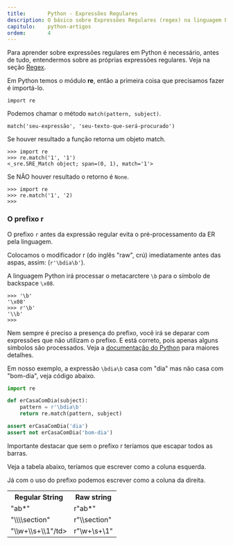 ```yaml
---
title:       Python - Expressões Regulares
description: O básico sobre Expressões Regulares (regex) na linguagem Python
capitulo:    python-artigos
ordem:       4
---
```


Para aprender sobre expressões regulares em Python é necessário, antes de tudo, entendermos sobre as próprias expressões
regulares. Veja na seção [Regex](/regex/).

Em Python temos o módulo __re__, então a primeira coisa que precisamos fazer é importá-lo.

    import re

Podemos chamar o método `match(pattern, subject)`.

    match('seu-expressão', 'seu-texto-que-será-procurado')

Se houver resultado a função retorna um objeto match.

    >>> import re
    >>> re.match('1', '1')
    <_sre.SRE_Match object; span=(0, 1), match='1'>

Se NÂO houver resultado o retorno é `None`.

    >>> import re
    >>> re.match('1', '2)
    >>>


### O prefixo r

O prefixo `r` antes da expressão regular evita o pré-processamento da ER pela linguagem.

Colocamos o modificador r (do inglês "raw", crú) imediatamente antes das aspas, assim: (`r'\bdia\b'`).

A linguagem Python irá processar o metacarctere `\b` para o símbolo de backspace `\x08`.

    >>> '\b'
    '\x08'
    >>> r'\b'
    '\\b'
    >>> 

Nem sempre é preciso a presença do prefixo, você irá se deparar com expressões que não utilizam o prefixo.
E está correto, pois apenas alguns símbolos são processados. 
Veja a [documentação do Python](https://docs.python.org/3.4/reference/lexical_analysis.html#literals "link-externo") 
para maiores detalhes.

Em nosso exemplo, a expressão `\bdia\b` casa com "dia" mas não casa com "bom-dia", veja código abaixo.

```python
import re

def erCasaComDia(subject):
    pattern = r'\bdia\b'
    return re.match(pattern, subject)

assert erCasaComDia('dia')
assert not erCasaComDia('bom-dia')
```

Importante destacar que sem o prefixo r teríamos que escapar todos as barras.

Veja a tabela abaixo, teríamos que escrever como a coluna esquerda.

Já com o uso do prefixo podemos escrever como a coluna da direita.

<table>
    <tr>
        <th>Regular String</th><th>Raw string</th>
    </tr>
    <tr>
        <td>"ab*"</td><td>r"ab*"</td>
    </tr>
    <tr>
        <td>"\\\\section" </td><td>r"\\section"</td>
    </tr>
    <tr>
        <td>"\\w+\\s+\\1"/td><td>r"\w+\s+\1"</td>
    </tr>
</table>

 	
 	
	
 	



